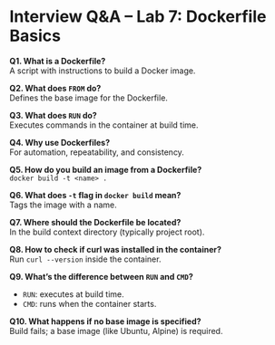 # Interview Q&A – Lab 7: Dockerfile Basics

**Q1. What is a Dockerfile?**  
A script with instructions to build a Docker image.

**Q2. What does `FROM` do?**  
Defines the base image for the Dockerfile.

**Q3. What does `RUN` do?**  
Executes commands in the container at build time.

**Q4. Why use Dockerfiles?**  
For automation, repeatability, and consistency.

**Q5. How do you build an image from a Dockerfile?**  
`docker build -t <name> .`

**Q6. What does `-t` flag in `docker build` mean?**  
Tags the image with a name.

**Q7. Where should the Dockerfile be located?**  
In the build context directory (typically project root).

**Q8. How to check if curl was installed in the container?**  
Run `curl --version` inside the container.

**Q9. What’s the difference between `RUN` and `CMD`?**  
- `RUN`: executes at build time.  
- `CMD`: runs when the container starts.

**Q10. What happens if no base image is specified?**  
Build fails; a base image (like Ubuntu, Alpine) is required.
